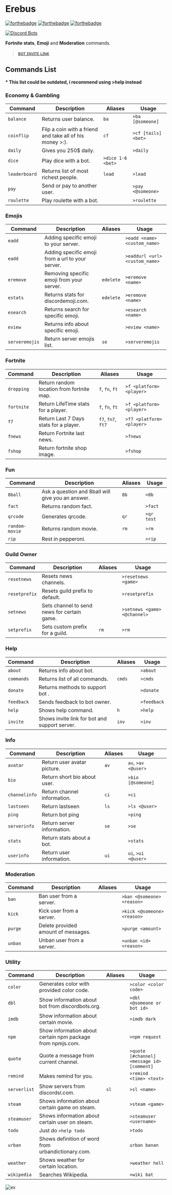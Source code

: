 Erebus
===================

[![forthebadge](https://forthebadge.com/images/badges/made-with-javascript.svg)](https://forthebadge.com)
[![forthebadge](https://forthebadge.com/images/badges/mom-made-pizza-rolls.svg)](https://forthebadge.com)
[![forthebadge](https://forthebadge.com/images/badges/for-you.svg)](https://forthebadge.com)

[![Discord Bots](https://discordbots.org/api/widget/408738823162429440.svg)](https://discordbots.org/bot/408738823162429440)


**Fortnite stats**, **Emoji** and **Moderation** commands.

>[ʙᴏᴛ ɪɴᴠɪᴛᴇ ʟɪɴᴋ](https://discordapp.com/oauth2/authorize?client_id=408738823162429440&scope=bot&permissions=2146958463)

Commands List
-------------------

**\* This list could be outdated, i recommend using >help <command> instead**

### Economy & Gambling ###
Command | Description | Aliases | Usage
--- | --- | --- | ---
`balance` | Returns user balance. | `ba` | `>ba [@someone]`
`coinflip` | Flip a coin with a friend and take all of his money >:). | `cf` | `>cf [tails] <bet>`
`daily` | Gives you 250$ daily. | | `>daily`
`dice` | Play dice with a bot. | `>dice 1-6 <bet>`
`leaderboard` | Returns list of most richest people. | `lead` | `>lead`
`pay` | Send or pay to another user. | | `>pay <@someone>`
`roulette ` | Play roulette with a bot. | | `>roulette`

### Emojis ###
Command | Description | Aliases | Usage
--- | --- | --- | ---
`eadd` | Adding specific emoji to your server. | | `>eadd <name> <custom_name>`
`eadd` | Adding specific emoji from a url to your server. | | `>eaddurl <url> <custom_name>`
`eremove` | Removing specific emoji from your server. | `edelete` | `>eremove <name>`
`estats` | Returns stats for discordemoji.com. | `edelete` | `>eremove <name>`
`esearch` | Returns search for specific emoji. | | `>esearch <name>`
`eview` | Returns info about specific emoji. | | `>eview <name>`
`serveremojis` | Return server emojis list. | `se` | `>serveremojis`

### Fortnite ###

Command | Description | Aliases | Usage
--- | --- | --- | ---
`dropping` | Return random location from fortnite map. | `f`, `fn`, `ft` | `>f <platform> <player>`
`fortnite` | Return LifeTime stats for a player. | `f`, `fn`, `ft` | `>f <platform> <player>`
`f7` | Return Last 7 Days stats for a player. | `f7`, `fn7`, `ft7` | `>f7 <platform> <player>`
`fnews` | Return Fortnite last news. | | `>fnews`
`fshop` | Return fortnite shop image. | | `>fshop`

### Fun ###
Command | Description | Aliases | Usage
--- | --- | --- | ---
`8ball` | Ask a question and 8ball will give you an answer. | `8b` | `>8b`
`fact` | Returns random fact. | | `>fact`
`qrcode` | Generates qrcode. | `qr` | `>qr test`
`random-movie` | Returns random movie. | `rm` | `>rm`
`rip` | Rest in pepperoni. | | `>rip`

### Guild Owner ###
Command | Description | Aliases | Usage
--- | --- | --- | ---
`resetnews` | Resets news channels. | | `>resetnews <game>`
`resetprefix` | Resets guild prefix to default. | | `>resetprefix`
`setnews` | Sets channel to send news for certain game. | | `>setnews <game> <@channel>`
`setprefix` | Sets custom prefix for a guild. | `rm` | `>rm`

### Help ###
Command | Description | Aliases | Usage
--- | --- | --- | ---
`about` | Returns info about bot. | | `>about`
`commands` | Returns list of all commands. | `cmds` | `>cmds`
`donate` | Returns methods to support bot . | | `>donate`
`feedback` | Sends feedback to bot owner. | | `>feedback`
`help` | Shows help command. | `h` | `>help`
`invite` | Shows invite link for bot and support server. | `inv` | `>inv`

### Info ###

Command | Description | Aliases | Usage
--- | --- | --- | ---
`avatar` | Return user avatar picture. | `av` | `av`, `>av <@user>`
`bio` | Return short bio about user. | | `>bio [@someone]`
`channelinfo` | Return channel information. | `ci` | `>ci`
`lastseen` | Return lastseen  | `ls` | `>ls <@user>`
`ping` | Return bot ping  | | `>ping`
`serverinfo` | Return server information. | `se` | `>se`
`stats` | Return stats about a bot.| | `>stats`
`userinfo` | Return user information. | `ui` | `ui`, `>ui <@user>`

### Moderation ###

Command | Description | Aliases | Usage
--- | --- | --- | ---
`ban` | Ban user from a server. |  | `>ban <@someone> <reason>`
`kick` | Kick user from a server. |  | `>kick <@someone> <reason>`
`purge` | Delete provided amount of messages. |  | `>purge <amount>`
`unban` | Unban user from a server. |  | `>unban <id> <reason>`

### Utility  ###

Command | Description | Aliases | Usage
--- | --- | --- | ---
`color` | Generates color with provided color code. |  | `>color <color code>`
`dbl` | Show information about bot from discordbots.org. |  | `>dbl <@someone or bot id>`
`imdb` | Show information about certain movie. |  | `>imdb dark`
`npm` | Show information about certain npm package from npmjs.com. |  | `>npm request`
`quote` | Quote a message from current channel. |  | `>quote [#channel] <message id> [comment]`
`remind` | Makes remind for you. |  | `>remind <time> <text>`
`serverlist` | Show servers from discordsl.com. | `sl` | `>sl <name>`
`steam` | Shows information about certain game on steam. |  | `>steam <game>`
`steamuser` | Shows information about certain user on steam. |  | `>steamuser <username>`
`todo` | Just do `>help todo` | | `>todo`
`urban` | Shows definition of word from urbandictionary.com. | | `urban banan`
`weather` | Shows weather for certain location. |  | `>weather hell`
`wikipedia` | Searches Wikipedia. |  | `>wiki bat`


![ex](https://i.imgur.com/MxRHegx.png)
